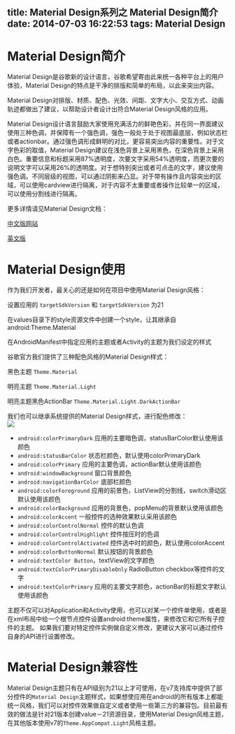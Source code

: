 title: Material Design系列之 Material Design简介
date: 2014-07-03 16:22:53
tags: Material Design
---
# Material Design简介

Material Design是谷歌新的设计语言，谷歌希望寄由此来统一各种平台上的用户体验，Material Design的特点是干净的排版和简单的布局，以此来突出内容。

Material Design对排版、材质、配色、光效、间距、文字大小、交互方式、动画轨迹都做出了建议，以帮助设计者设计出符合Material Design风格的应用。

Material Design设计语言鼓励大家使用充满活力的鲜艳色彩，并在同一界面建议使用三种色调，并保障有一个强色调，强色一般处于处于视图最底层，例如状态栏或者actionbar。通过强色调形成鲜明的对比，更容易突出内容的重要性。对于文字色彩的取值，Material Design建议在浅色背景上采用黑色，在深色背景上采用白色。重要信息和标题采用87%透明度，次要文字采用54%透明度，而更次要的说明文字可以采用26%的透明度。对于想特别突出或者可点击的文字，建议使用强色调。不同层级的视图，可以通过阴影来凸显。对于带有操作且内容突出的区域，可以使用cardview进行隔离，对于内容不太重要或者操作比较单一的区域，可以使用分割线进行隔离。

更多详情请见Material Design文档：

[中文版网站](http://design.1sters.com/)

[英文版](http://www.google.com/design/spec/material-design/introduction.html)

# Material Design使用

作为我们开发者，最关心的还是如何在项目中使用Material Design风格：

设置应用的 `targetSdkVersion` 和 `targetSdkVersion` 为21

在values目录下的style资源文件中创建一个style，让其继承自 android:Theme.Material

在AndroidManifest中指定应用的主题或者Activity的主题为我们设定的样式

谷歌官方我们提供了三种配色风格的Material Design样式：

黑色主题 `Theme.Material`

明亮主题 `Theme.Material.Light`

明亮主题黑色ActionBar `Theme.Material.Light.DarkActionBar`

我们也可以继承系统提供的Material Design样式，进行配色修改：  
![](http://i.imgur.com/nDQKPnv.png)

*   `android:colorPrimaryDark` 应用的主要暗色调，statusBarColor默认使用该颜色
*   `android:statusBarColor` 状态栏颜色，默认使用colorPrimaryDark
*   `android:colorPrimary` 应用的主要色调，actionBar默认使用该颜色
*   `android:windowBackground` 窗口背景颜色
*   `android:navigationBarColor` 底部栏颜色
*   `android:colorForeground` 应用的前景色，ListView的分割线，switch滑动区默认使用该颜色
*   `android:colorBackground` 应用的背景色，popMenu的背景默认使用该颜色
*   `android:colorAccent` 一般控件的选种效果默认采用该颜色
*   `android:colorControlNormal` 控件的默认色调　
*   `android:colorControlHighlight` 控件按压时的色调
*   `android:colorControlActivated` 控件选中时的颜色，默认使用colorAccent
*   `android:colorButtonNormal` 默认按钮的背景颜色
*   `android:textColor Button`，textView的文字颜色
*   `android:textColorPrimaryDisableOnly` RadioButton checkbox等控件的文字
*   `android:textColorPrimary` 应用的主要文字颜色，actionBar的标题文字默认使用该颜色

主题不仅可以对Application和Activity使用，也可以对某一个控件单使用，或者是在xml布局中给一个根节点控件设置android:theme属性，来修改它和它所有子控件的主题。 如果我们要对特定控件实例做自定义修改，更建议大家可以通过控件自身的API进行设置修改。

# Material Design兼容性

Material Design主题只有在API级别为21以上才可使用，在v7支持库中提供了部分控件的`Material Design`主题样式，如果想使应用在android的所有版本上都能统一风格，我们可以对控件效果做自定义或者使用一些第三方的兼容包。目前最有效的做法是针对21版本创建value－21资源目录，使用Material Design风格主题，在其他版本使用v7的`Theme.AppCompat.Light`风格主题。
